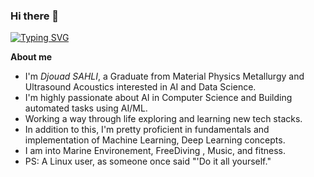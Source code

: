 ### Hi there 👋

<!--
**sahlidjouad/sahlidjouad** is a ✨ _special_ ✨ repository because its `README.md` (this file) appears on your GitHub profile.

Here are some ideas to get you started:

- 🔭 I’m currently working on ...
- 🌱 I’m currently learning ...
- 👯 I’m looking to collaborate on ...
- 🤔 I’m looking for help with ...
- 💬 Ask me about ...
- 📫 How to reach me: ...
- 😄 Pronouns: ...
- ⚡ Fun fact: ...
-->


[![Typing SVG](https://readme-typing-svg.demolab.com/?lines=Hello,+I'm+Djouad+SAHLI;Welcome+On+My+Github)](https://git.io/typing-svg)

 **About me**
* I'm *Djouad SAHLI*, a Graduate from Material Physics Metallurgy and Ultrasound Acoustics interested  in AI and Data Science.
* I'm highly passionate about AI in Computer Science and Building automated tasks using AI/ML.
* Working a way through life exploring and learning new tech stacks.
* In addition to this, I'm pretty proficient in fundamentals and implementation of Machine Learning, Deep Learning concepts.
* I am into Marine Environement, FreeDiving , Music, and fitness.
* PS: A Linux user, as someone once said "'Do it all yourself."
